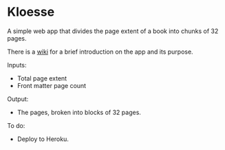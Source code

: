# Kloesse

A simple web app that divides the page extent of a book into chunks of 32 pages.

There is a [wiki](https://github.com/phlsphy/kloesse/wiki) for a brief introduction on the app and its purpose. 

Inputs:
* Total page extent
* Front matter page count

Output:
* The pages, broken into blocks of 32 pages. 

To do:
* Deploy to Heroku.
